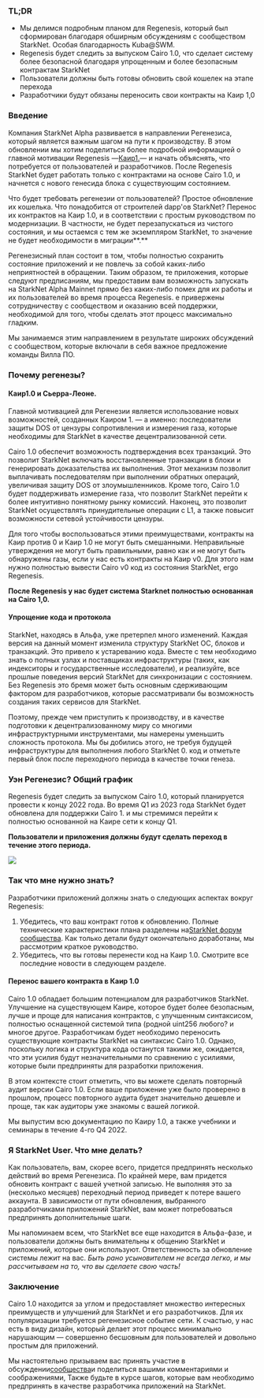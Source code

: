 ### TL;DR

* Мы делимся подробным планом для Regenesis, который был сформирован благодаря обширным обсуждениям с сообществом StarkNet. Особая благодарность Kuba@SWM.
* Regenesis будет следить за выпуском Cairo 1.0, что сделает систему более безопасной благодаря упрощенным и более безопасным контрактам StarkNet
* Пользователи должны быть готовы обновить свой кошелек на этапе перехода
* Разработчики будут обязаны переносить свои контракты на Каир 1,0

### Введение

Компания StarkNet Alpha развивается в направлении Регенезиса, который является важным шагом на пути к производству. В этом обновлении мы хотим поделиться более подробной информацией о главной мотивации Regenesis —[Каир1.](https://medium.com/starkware/cairo-1-0-aa96eefb19a0)— и начать объяснять, что потребуется от пользователей и разработчиков. После Regenesis StarkNet будет работать только с контрактами на основе Cairo 1.0, и начнется с нового генесида блока с существующим состоянием.

Что будет требовать регенезии от пользователей? Простое обновление их кошелька. Что понадобится от строителей dapp'ов StarkNet? Перенос их контрактов на Каир 1.0, и в соответствии с простым руководством по модернизации. В частности, не будет перезапускаться из чистого состояния, и мы остаемся с тем же экземпляром StarkNet, то значение не будет необходимости в миграции**.**

Регенезисный план состоит в том, чтобы полностью сохранить состояние приложений и не повлечь за собой каких-либо неприятностей в обращении. Таким образом, те приложения, которые следуют предписаниям, мы предоставим вам возможность запускать на StarkNet Alpha Mainnet прямо без каких-либо помех для их работы и их пользователей во время процесса Regenesis. e привержены сотрудничеству с сообществом и оказанию всей поддержки, необходимой для того, чтобы сделать этот процесс максимально гладким.

Мы занимаемся этим направлением в результате широких обсуждений с сообществом, которые включали в себя важное предложение команды Вилла ПО.

### Почему регенезы?

#### Каир1.0 и Сьерра-Леоне.

Главной мотивацией для Регенезии является использование новых возможностей, созданных Каиром 1. — а именно: последователи защиты DOS от цензуры сопротивления и измерения газа, которые необходимы для StarkNet в качестве децентрализованной сети.

Cairo 1.0 обеспечит возможность подтверждения всех транзакций. Это позволит StarkNet включать восстановленные транзакции в блоки и генерировать доказательства их выполнения. Этот механизм позволит выплачивать последователям при выполнении обратных операций, увеличивая защиту DOS от злоумышленников. Кроме того, Cairo 1.0 будет поддерживать измерение газа, что позволит StarkNet перейти к более интуитивно понятному рынку комиссий. Наконец, это позволит StarkNet осуществлять принудительные операции с L1, а также повысит возможности сетевой устойчивости цензуры.

Для того чтобы воспользоваться этими преимуществами, контракты на Каир против 0 и Каир 1.0 не могут быть смешанными. Неправильные утверждения не могут быть правильными, равно как и не могут быть обнаружены газы, если у нас есть контракты на Каир v0. Для этого нам нужно полностью вывести Cairo v0 код из состояния StarkNet, ergo Regenesis.

**После Regenesis у нас будет система Starknet полностью основанная на Cairo 1,0.**

#### Упрощение кода и протокола

StarkNet, находясь в Альфа, уже претерпел много изменений. Каждая версия на данный момент изменила структуру StarkNet ОС, блоков и транзакций. Это привело к устареванию кода. Вместе с тем необходимо знать о полных узлах и поставщиках инфраструктуры (таких, как индекситоры и государственные исследователи), и реализуйте, все прошлые поведения версий StarkNet для синхронизации с состоянием. Без Regenesis это бремя может быть основным сдерживающим фактором для разработчиков, которые рассматривали бы возможность создания таких сервисов для StarkNet.

Поэтому, прежде чем приступить к производству, и в качестве подготовки к децентрализованному миру со многими инфраструктурными инструментами, мы намерены уменьшить сложность протокола. Мы бы добились этого, не требуя будущей инфраструктуры для выполнения любого StarkNet 0. код и отметьте первый блок после переходного периода в качестве точки генеза.

### Уэн Регенезис? Общий график

Regenesis будет следить за выпуском Cairo 1.0, который планируется провести к концу 2022 года. Во время Q1 из 2023 года StarkNet будет обновлена для поддержки Cairo 1. и мы стремимся перейти к полностью основанной на Каире сети к концу Q1.

**Пользователи и приложения должны будут сделать переход в течение этого периода.**

![](/assets/1_ef85shzd2uudwex-cy8wdg-1.png)

### Так что мне нужно знать?

Разработчики приложений должны знать о следующих аспектах вокруг Regenesis:

1. Убедитесь, что ваш контракт готов к обновлению. Полные технические характеристики плана разделены на[StarkNet форум сообщества](https://community.starknet.io/t/regenesis-state-migration-current-suggestion/2080). Как только детали будут окончательно доработаны, мы рассмотрим краткое руководство.
2. Убедитесь, что вы готовы перенести код на Каир 1.0. Смотрите все последние новости в следующем разделе.

#### Перенос вашего контракта в Каир 1.0

Cairo 1.0 обладает большим потенциалом для разработчиков StarkNet. Улучшение на существующем Каире, которое будет более безопасным, лучше и проще для написания контрактов, с улучшенным синтаксисом, полностью оснащенной системой типа (родной uint256 любого? и многое другое. Разработчикам будет необходимо переносить существующие контракты StarkNet на синтаксис Cairo 1.0. Однако, поскольку логика и структура кода останутся такими же, ожидается, что эти усилия будут незначительными по сравнению с усилиями, которые были предприняты для разработки приложения.

В этом контексте стоит отметить, что вы можете сделать повторный аудит версии Cairo 1.0. Если ваше приложение уже было проверено в прошлом, процесс повторного аудита будет значительно дешевле и проще, так как аудиторы уже знакомы с вашей логикой.

Мы выпустим всю документацию по Каиру 1.0, а также учебники и семинары в течение 4-го Q4 2022.

### Я StarkNet User. Что мне делать?

Как пользователь, вам, скорее всего, придется предпринять несколько действий во время Регенезиса. По крайней мере, вам придется обновить контракт с вашей учетной записью. Не выполняя это за (несколько месяцев) переходный период приведет к потере вашего аккаунта. В зависимости от пути обновления, выбранного разработчиками приложений StarkNet, вам может потребоваться предпринять дополнительные шаги.

Мы напоминаем всем, что StarkNet все еще находится в Альфа-фазе, и пользователи должны быть внимательны к общению StarkNet и приложений, которые они используют. Ответственность за обновление системы лежит на вас. *Быть рано усыновителем не всегда легко, и мы рассчитываем на то, что вы сделаете свою часть!*

### Заключение

Cairo 1.0 находится за углом и предоставляет множество интересных преимуществ и улучшений для StarkNet и его разработчиков. Для их популяризации требуется регенезисное событие сети. К счастью, у нас есть в виду дизайн, который делает этот процесс минимально нарушающим — совершенно бесшовным для пользователей и довольно простым для приложений.

Мы настоятельно призываем вас принять участие в обсуждении[сообщества](https://community.starknet.io/t/regenesis-state-migration-current-suggestion/2080)и поделиться вашими комментариями и соображениями, Также будьте в курсе шагов, которые вам необходимо предпринять в качестве разработчика приложений на StarkNet.